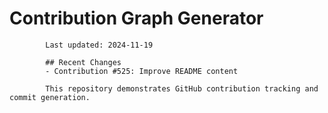 # Contribution Graph Generator
            
            Last updated: 2024-11-19
            
            ## Recent Changes
            - Contribution #525: Improve README content
            
            This repository demonstrates GitHub contribution tracking and commit generation.
        